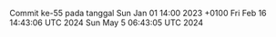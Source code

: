 Commit ke-55 pada tanggal Sun Jan 01 14:00 2023 +0100
Fri Feb 16 14:43:06 UTC 2024
Sun May  5 06:43:05 UTC 2024
